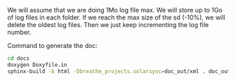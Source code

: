 We will assume that we are doing 1Mo log file max.
We will store up to 1Go of log files in each folder.
If we reach the max size of the sd (-10%), we will delete the oldest log files.
Then we just keep incrementing the log file number.

Command to generate the doc:
```bash
cd docs
doxygen Doxyfile.in
sphinx-build -b html -Dbreathe_projects.solarsync=doc_out/xml . doc_out/sphinx/
```